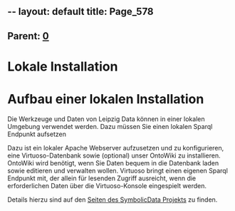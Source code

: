 --
layout: default
title: Page_578
---

## Parent: [0](Page_0)

# Lokale Installation

<h1>Aufbau einer lokalen Installation</h1>
Die Werkzeuge und Daten von Leipzig Data können in einer lokalen Umgebung verwendet werden. Dazu müssen Sie einen lokalen Sparql Endpunkt aufsetzen

Dazu ist ein lokaler Apache Webserver aufzusetzen und zu konfigurieren, eine Virtuoso-Datenbank sowie (optional) unser OntoWiki zu installieren. OntoWiki wird benötigt, wenn Sie Daten bequem in die Datenbank laden sowie editieren und verwalten wollen. Virtuoso bringt einen eigenen Sparql Endpunkt mit, der allein für lesenden Zugriff ausreicht, wenn die erforderlichen Daten über die Virtuoso-Konsole eingespielt werden.

Details hierzu sind auf den <a href="http://symbolicdata.github.io/LocalSparqlEndpoint">Seiten des SymbolicData Projekts</a> zu finden.

